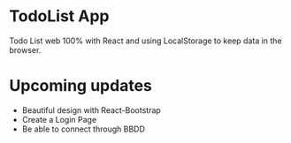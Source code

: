 # TodoList App

Todo List web 100% with React and using LocalStorage to keep data in the browser.

# Upcoming updates

- Beautiful design with React-Bootstrap
- Create a Login Page
- Be able to connect through BBDD
